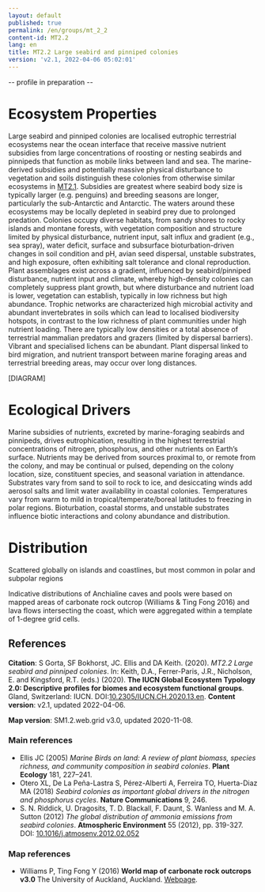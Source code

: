 ```yaml
---
layout: default
published: true
permalink: /en/groups/mt_2_2
content-id: MT2.2
lang: en
title: MT2.2 Large seabird and pinniped colonies
version: 'v2.1, 2022-04-06 05:02:01'
---
```


-- profile in preparation --

# Ecosystem Properties
 
Large seabird and pinniped colonies are localised eutrophic terrestrial ecosystems near the ocean interface that receive massive nutrient subsidies from large concentrations of roosting or nesting seabirds and pinnipeds that function as mobile links between land and sea. The marine-derived subsidies and potentially massive physical disturbance to vegetation and soils distinguish these colonies from otherwise similar ecosystems in [MT2.1](/explore/groups/MT2.1). Subsidies are greatest where seabird body size is typically larger (e.g. penguins) and breeding seasons are longer, particularly the sub-Antarctic and Antarctic. The waters around these ecosystems may be locally depleted in seabird prey due to prolonged predation.  Colonies occupy diverse habitats, from sandy shores to rocky islands and montane forests, with vegetation composition and structure limited by physical disturbance, nutrient input, salt influx and gradient (e.g., sea spray), water deficit, surface and subsurface bioturbation-driven changes in soil condition and pH, avian seed dispersal, unstable substrates, and high exposure, often exhibiting salt tolerance and clonal reproduction. Plant assemblages exist across a gradient, influenced by seabird/pinniped disturbance, nutrient input and climate, whereby high-density colonies can completely suppress plant growth, but where disturbance and nutrient load is lower, vegetation can establish, typically in low richness but high abundance. Trophic networks are characterized high microbial activity and abundant invertebrates in soils which can lead to localised biodiversity hotspots, in contrast to the low richness of plant communities under high nutrient loading. There are typically low densities or a total absence of terrestrial mammalian predators and grazers (limited by dispersal barriers). Vibrant and specialised lichens can be abundant. Plant dispersal linked to bird migration, and nutrient transport between marine foraging areas and terrestrial breeding areas, may occur over long distances.

[DIAGRAM]

# Ecological Drivers
 
Marine subsidies of nutrients, excreted by marine-foraging seabirds and pinnipeds, drives eutrophication, resulting in the highest terrestrial concentrations of nitrogen, phosphorus, and other nutrients on Earth’s surface. Nutrients may be derived from sources proximal to, or remote from the colony, and may be continual or pulsed, depending on the colony location, size, constituent species, and seasonal variation in attendance. Substrates vary from sand to soil to rock to ice, and desiccating winds add aerosol salts and limit water availability in coastal colonies. Temperatures vary from warm to mild in tropical/temperate/boreal latitudes to freezing in polar regions. Bioturbation, coastal storms, and unstable substrates influence biotic interactions and colony abundance and distribution.
 
# Distribution
 
Scattered globally on islands and coastlines, but most common in polar and subpolar regions

Indicative distributions of Anchialine caves and pools were based on mapped areas of carbonate rock outcrop (Williams & Ting Fong 2016) and lava flows intersecting the coast, which were aggregated within a template of 1-degree grid cells.

## References

**Citation**: S Gorta, SF Bokhorst, JC. Ellis and DA Keith. (2020). *MT2.2 Large seabird and pinniped colonies*. In: Keith, D.A., Ferrer-Paris, J.R., Nicholson, E. and Kingsford, R.T. (eds.) (2020). **The IUCN Global Ecosystem Typology 2.0: Descriptive profiles for biomes and ecosystem functional groups**. Gland, Switzerland: IUCN. DOI:[10.2305/IUCN.CH.2020.13.en](https://doi.org/10.2305/IUCN.CH.2020.13.en).
**Content version**: v2.1, updated 2022-04-06.

**Map version**: SM1.2.web.grid v3.0, updated 2020-11-08.

### Main references
* Ellis JC (2005) *Marine Birds on land: A review of plant biomass, species richness, and community composition in seabird colonies*. **Plant Ecology** 181, 227–241.
* Otero XL, De La Peña-Lastra S,  Pérez-Alberti A, Ferreira TO, Huerta-Diaz MA (2018) *Seabird colonies as important global drivers in the nitrogen and phosphorus cycles*. **Nature Communications** 9, 246.
* S. N. Riddick, U. Dragosits, T. D. Blackall, F. Daunt, S. Wanless and M. A. Sutton (2012) *The global distribution of ammonia emissions from seabird colonies*. **Atmospheric Environment** 55 (2012), pp. 319-327. DOI: [10.1016/j.atmosenv.2012.02.052](http://doi.org/10.1016/j.atmosenv.2012.02.052)

### Map references
* Williams P, Ting Fong Y  (2016) **World map of carbonate rock outcrops v3.0** The University of Auckland, Auckland. [Webpage](https://www.fos.auckland.ac.nz/our_research/karst/).
